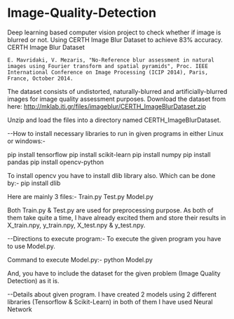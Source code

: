 # Image-Quality-Detection
Deep learning based computer vision project to check whether if image is blurred or not. Using CERTH Image Blur Dataset to achieve 83% accuracy.
CERTH Image Blur Dataset

    E. Mavridaki, V. Mezaris, "No-Reference blur assessment in natural images using Fourier transform and spatial pyramids", Proc. IEEE International Conference on Image Processing (ICIP 2014), Paris, France, October 2014.

The dataset consists of undistorted, naturally-blurred and artificially-blurred images for image quality assessment purposes. Download the dataset from here: http://mklab.iti.gr/files/imageblur/CERTH_ImageBlurDataset.zip

Unzip and load the files into a directory named CERTH_ImageBlurDataset.

--How to install necessary libraries to run in given programs in either Linux or windows:-

pip install tensorflow
pip install scikit-learn
pip install numpy
pip install pandas 
pip install opencv-python

To install opencv you have to install dlib library also. Which can be done by:-
pip install dlib


Here are mainly 3 files:-
Train.py
Test.py
Model.py

Both Train.py & Test.py are used for preprocessing purpose. As both of them take quite a time, I have already excited them and store their results in X_train.npy, y_train.npy, X_test.npy & y_test.npy. 

--Directions to execute program:-
To execute the given program you have to use Model.py.

Command to execute Model.py:-
python Model.py

And, you have to include the dataset for the given problem (Image Quality Detection) as it is.

--Details about given program.
I have created 2 models using 2 different libraries (Tensorflow & Scikit-Learn) in both of them I have used Neural Network
